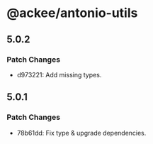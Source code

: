 # @ackee/antonio-utils

## 5.0.2

### Patch Changes

-   d973221: Add missing types.

## 5.0.1

### Patch Changes

-   78b61dd: Fix type & upgrade dependencies.
